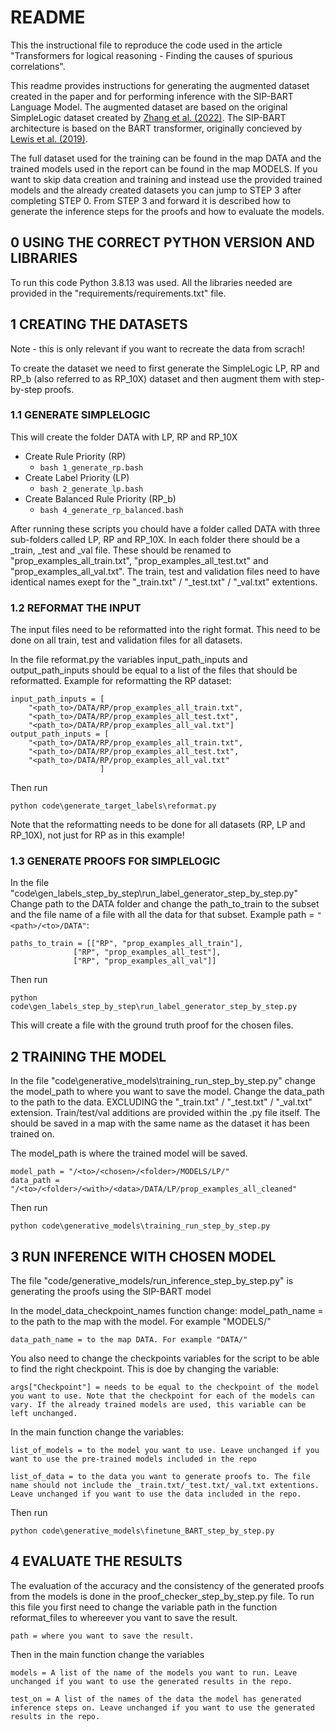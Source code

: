 # README
This the instructional file to reproduce the code used in the article "Transformers for logical reasoning - Finding the causes of spurious correlations".

This readme provides instructions for generating the augmented dataset created in the paper and for performing inference with the SIP-BART Language Model. The augmented dataset are based on the original SimpleLogic dataset created by [Zhang et al. (2022)](https://arxiv.org/abs/2205.11502v2). The SIP-BART architecture is based on the BART transformer, originally concieved by [Lewis et al. (2019)](https://arxiv.org/abs/1910.13461).

The full dataset used for the training can be found in the map DATA and the trained models used in the report can be found in the map MODELS. If you want to skip data creation and training and instead use the provided trained models and the already created datasets you can jump to STEP 3 after completing STEP 0. From STEP 3 and forward it is described how to generate the inference steps for the proofs and how to evaluate the models.

## 0 USING THE CORRECT PYTHON VERSION AND LIBRARIES
To run this code Python 3.8.13 was used. All the libraries needed are provided in the "requirements/requirements.txt" file.

## 1 CREATING THE DATASETS
Note - this is only relevant if you want to recreate the data from scrach!  

To create the dataset we need to first generate the SimpleLogic LP, RP and RP_b (also referred to as RP_10X) dataset and then augment them with step-by-step proofs.

### 1.1 GENERATE SIMPLELOGIC
This will create the folder DATA with LP, RP and RP_10X  

- Create Rule Priority (RP)
    - `bash 1_generate_rp.bash`
- Create Label Priority (LP)
    - `bash 2_generate_lp.bash`
- Create Balanced Rule Priority (RP_b) 
    - `bash 4_generate_rp_balanced.bash`

After running these scripts you chould have a folder called DATA with three sub-folders called LP, RP and RP_10X. In each folder there should be a _train, _test and _val file. These should be renamed to "prop_examples_all_train.txt", "prop_examples_all_test.txt" and "prop_examples_all_val.txt". The train, test and validation files need to have identical names exept for the "_train.txt" / "_test.txt" / "_val.txt" extentions.    

### 1.2 REFORMAT THE INPUT
The input files need to be reformatted into the right format. This need to be done on all train, test and validation files for all datasets. 

In the file reformat.py the variables input_path_inputs and output_path_inputs should be equal to a list of the files that should be reformatted. Example for reformatting the RP dataset:

    input_path_inputs = [
        "<path_to>/DATA/RP/prop_examples_all_train.txt", 
        "<path_to>/DATA/RP/prop_examples_all_test.txt", 
        "<path_to>/DATA/RP/prop_examples_all_val.txt"]
    output_path_inputs = [
        "<path_to>/DATA/RP/prop_examples_all_train.txt", 
        "<path_to>/DATA/RP/prop_examples_all_test.txt", 
        "<path_to>/DATA/RP/prop_examples_all_val.txt"
                        ]

Then run 
    
    python code\generate_target_labels\reformat.py

Note that the reformatting needs to be done for all datasets (RP, LP and RP_10X), not just for RP as in this example!

### 1.3 GENERATE PROOFS FOR SIMPLELOGIC
In the file "code\gen_labels_step_by_step\run_label_generator_step_by_step.py"
Change path to the DATA folder and change the path_to_train to the subset and the file name of a file with all the data for that subset. Example 
path = `"<path>/<to>/DATA"`:

    paths_to_train = [["RP", "prop_examples_all_train"],
                  ["RP", "prop_examples_all_test"],
                  ["RP", "prop_examples_all_val"]]

Then run 

    python code\gen_labels_step_by_step\run_label_generator_step_by_step.py

This will create a file with the ground truth proof for the chosen files.  

## 2 TRAINING THE MODEL
In the file "code\generative_models\training_run_step_by_step.py" change the model_path to where you want to save the model.
Change the data_path to the path to the data. EXCLUDING the "_train.txt" / "_test.txt" / "_val.txt" extension. Train/test/val additions are provided within the .py file itself. The should be saved in a map with the same name as the dataset it has been trained on.  

The model_path is where the trained model will be saved.

    model_path = "/<to>/<chosen>/<folder>/MODELS/LP/"
    data_path = "/<to>/<folder>/<with>/<data>/DATA/LP/prop_examples_all_cleaned"

Then run 

    python code\generative_models\training_run_step_by_step.py

## 3 RUN INFERENCE WITH CHOSEN MODEL
The file "code/generative_models/run_inference_step_by_step.py" is generating the proofs using the SIP-BART model 

In the model_data_checkpoint_names function change:
    model_path_name =  to the path to the map with the model. For example "MODELS/"

    data_path_name = to the map DATA. For example "DATA/"

You also need to change the checkpoints variables for the script to be able to find the right checkpoint. This is doe by changing the variable:

    args["Checkpoint"] = needs to be equal to the checkpoint of the model you want to use. Note that the checkpoint for each of the models can vary. If the already trained models are used, this variable can be left unchanged.

In the main function change the variables:

    list_of_models = to the model you want to use. Leave unchanged if you want to use the pre-trained models included in the repo

    list_of_data = to the data you want to generate proofs to. The file name should not include the _train.txt/_test.txt/_val.txt extentions. Leave unchanged if you want to use the data included in the repo.

Then run 
    
    python code\generative_models\finetune_BART_step_by_step.py



## 4 EVALUATE THE RESULTS
The evaluation of the accuracy and the consistency of the generated proofs from the models is done in the proof_checker_step_by_step.py file. To run this file you first need to change the variable path in the function reformat_files to whereever you vant to save the result. 

    path = where you want to save the result.

Then in the main function change the variables

    models = A list of the name of the models you want to run. Leave unchanged if you want to use the generated results in the repo. 

    test_on = A list of the names of the data the model has generated inference steps on. Leave unchanged if you want to use the generated results in the repo. 


